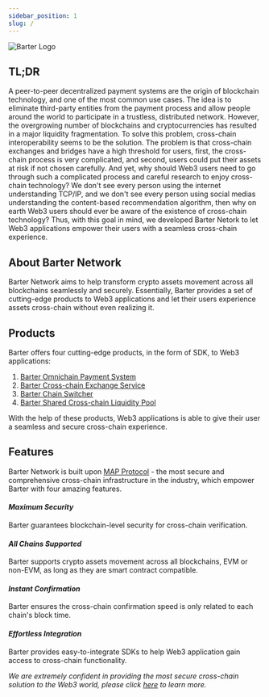 ```yaml
---
sidebar_position: 1
slug: /
---
```

![Barter Logo](/img/logo.png "Bridge Logo")  
## TL;DR

A peer-to-peer decentralized payment systems are the origin of blockchain technology, and one of the most common use cases. The idea is to eliminate third-party entities from the payment process and allow people around the world to participate in a trustless, distributed network. However, the overgrowing number of blockchains and cryptocurrencies has resulted in a major liquidity fragmentation. To solve this problem, cross-chain interoperability seems to be the solution. The problem is that cross-chain exchanges and bridges have a high threshold for users, first, the cross-chain process is very complicated, and second, users could put their assets at risk if not chosen carefully. And yet, why should Web3 users need to go through such a complicated process and careful research to enjoy cross-chain technology? We don't see every person using the internet understanding TCP/IP, and we don't see every person using social medias understanding the content-based recommendation algorithm, then why on earth Web3 users should ever be aware of the existence of cross-chain technology? Thus, with this goal in mind, we developed Barter Netork to let Web3 applications empower their users with a seamless cross-chain experience.


## About Barter Network
Barter Network aims to help transform crypto assets movement across all blockchains seamlessly and securely. Essentially, Barter provides a set of cutting-edge products to Web3 applications and let their users experience assets cross-chain without even realizing it.

## Products
Barter offers four cutting-edge products, in the form of SDK, to Web3 applications:
1. [Barter Omnichain Payment System](/Products/BOPS)
2. [Barter Cross-chain Exchange Service](/Products/BCES)
3. [Barter Chain Switcher](/Products/barter-bridge)
4. [Barter Shared Cross-chain Liquidity Pool](/Products/BSLP)

With the help of these products, Web3 applications is able to give their user a seamless and secure cross-chain experience. 
## Features
Barter Network is built upon [MAP Protocol](https://www.maplabs.io/) - the most secure and comprehensive cross-chain infrastructure in the industry, which empower Barter with four amazing features.

#### ___Maximum Security___
Barter guarantees blockchain-level security for cross-chain verification. 
#### ___All Chains Supported___
Barter supports crypto assets movement across all blockchains, EVM or non-EVM, as long as they are smart contract compatible.
#### ___Instant Confirmation___
Barter ensures the cross-chain confirmation speed is only related to each chain's block time.

#### ___Effortless Integration___
Barter provides easy-to-integrate SDKs to help Web3 application gain access to cross-chain functionality.

*We are extremely confident in providing the most secure cross-chain solution to the Web3 world, please click [here](/security) to learn more.*
